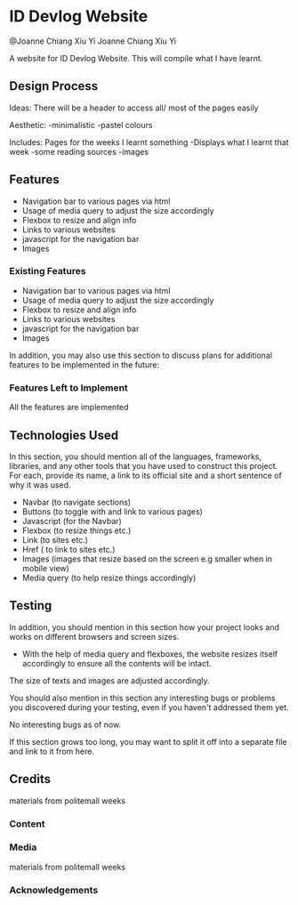 
# ID Devlog Website

@Joanne Chiang Xiu Yi
Joanne Chiang Xiu Yi

A website for ID Devlog Website. This will compile what I have learnt.

## Design Process

Ideas:
There will be a header to access all/ most of the pages easily

Aesthetic:
-minimalistic
-pastel colours

Includes:
Pages for the weeks I learnt something
-Displays what I learnt that week
-some reading sources
-images

## Features
-	Navigation bar to various pages via html
-	Usage of media query to adjust the size accordingly
-	Flexbox to resize and align info
-	Links to various websites
-	javascript for the navigation bar
-	Images

### Existing Features

-	Navigation bar to various pages via html
-	Usage of media query to adjust the size accordingly
-	Flexbox to resize and align info
-	Links to various websites
-	javascript for the navigation bar
-	Images

In addition, you may also use this section to discuss plans for additional features to be implemented in the future:

### Features Left to Implement
All the features are implemented
## Technologies Used

In this section, you should mention all of the languages, frameworks, libraries, and any other tools that you have used to construct this project. For each, provide its name, a link to its official site and a short sentence of why it was used.
-	Navbar (to navigate sections)
-	Buttons (to toggle with and link to various pages)
-	Javascript (for the Navbar)
-	Flexbox (to resize things etc.)
-	Link (to sites etc.)
-	Href ( to link to sites etc.)
-	Images (images that resize based on the screen e.g smaller when in mobile view)
-	Media query (to help resize things accordingly)

## Testing

In addition, you should mention in this section how your project looks and works on different browsers and screen sizes.
-	With the help of media query and flexboxes, the website resizes itself accordingly to ensure all the contents will be intact.

The size of texts and images are adjusted accordingly.

You should also mention in this section any interesting bugs or problems you discovered during your testing, even if you haven't addressed them yet.

No interesting bugs as of now.

If this section grows too long, you may want to split it off into a separate file and link to it from here.

## Credits

materials from politemall weeks

### Content

### Media

materials from politemall weeks

### Acknowledgements
